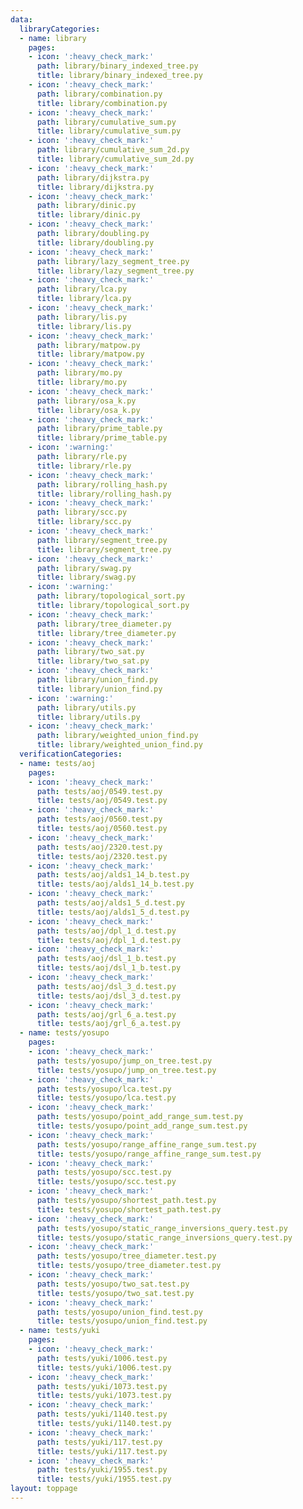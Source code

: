 ```yaml
---
data:
  libraryCategories:
  - name: library
    pages:
    - icon: ':heavy_check_mark:'
      path: library/binary_indexed_tree.py
      title: library/binary_indexed_tree.py
    - icon: ':heavy_check_mark:'
      path: library/combination.py
      title: library/combination.py
    - icon: ':heavy_check_mark:'
      path: library/cumulative_sum.py
      title: library/cumulative_sum.py
    - icon: ':heavy_check_mark:'
      path: library/cumulative_sum_2d.py
      title: library/cumulative_sum_2d.py
    - icon: ':heavy_check_mark:'
      path: library/dijkstra.py
      title: library/dijkstra.py
    - icon: ':heavy_check_mark:'
      path: library/dinic.py
      title: library/dinic.py
    - icon: ':heavy_check_mark:'
      path: library/doubling.py
      title: library/doubling.py
    - icon: ':heavy_check_mark:'
      path: library/lazy_segment_tree.py
      title: library/lazy_segment_tree.py
    - icon: ':heavy_check_mark:'
      path: library/lca.py
      title: library/lca.py
    - icon: ':heavy_check_mark:'
      path: library/lis.py
      title: library/lis.py
    - icon: ':heavy_check_mark:'
      path: library/matpow.py
      title: library/matpow.py
    - icon: ':heavy_check_mark:'
      path: library/mo.py
      title: library/mo.py
    - icon: ':heavy_check_mark:'
      path: library/osa_k.py
      title: library/osa_k.py
    - icon: ':heavy_check_mark:'
      path: library/prime_table.py
      title: library/prime_table.py
    - icon: ':warning:'
      path: library/rle.py
      title: library/rle.py
    - icon: ':heavy_check_mark:'
      path: library/rolling_hash.py
      title: library/rolling_hash.py
    - icon: ':heavy_check_mark:'
      path: library/scc.py
      title: library/scc.py
    - icon: ':heavy_check_mark:'
      path: library/segment_tree.py
      title: library/segment_tree.py
    - icon: ':heavy_check_mark:'
      path: library/swag.py
      title: library/swag.py
    - icon: ':warning:'
      path: library/topological_sort.py
      title: library/topological_sort.py
    - icon: ':heavy_check_mark:'
      path: library/tree_diameter.py
      title: library/tree_diameter.py
    - icon: ':heavy_check_mark:'
      path: library/two_sat.py
      title: library/two_sat.py
    - icon: ':heavy_check_mark:'
      path: library/union_find.py
      title: library/union_find.py
    - icon: ':warning:'
      path: library/utils.py
      title: library/utils.py
    - icon: ':heavy_check_mark:'
      path: library/weighted_union_find.py
      title: library/weighted_union_find.py
  verificationCategories:
  - name: tests/aoj
    pages:
    - icon: ':heavy_check_mark:'
      path: tests/aoj/0549.test.py
      title: tests/aoj/0549.test.py
    - icon: ':heavy_check_mark:'
      path: tests/aoj/0560.test.py
      title: tests/aoj/0560.test.py
    - icon: ':heavy_check_mark:'
      path: tests/aoj/2320.test.py
      title: tests/aoj/2320.test.py
    - icon: ':heavy_check_mark:'
      path: tests/aoj/alds1_14_b.test.py
      title: tests/aoj/alds1_14_b.test.py
    - icon: ':heavy_check_mark:'
      path: tests/aoj/alds1_5_d.test.py
      title: tests/aoj/alds1_5_d.test.py
    - icon: ':heavy_check_mark:'
      path: tests/aoj/dpl_1_d.test.py
      title: tests/aoj/dpl_1_d.test.py
    - icon: ':heavy_check_mark:'
      path: tests/aoj/dsl_1_b.test.py
      title: tests/aoj/dsl_1_b.test.py
    - icon: ':heavy_check_mark:'
      path: tests/aoj/dsl_3_d.test.py
      title: tests/aoj/dsl_3_d.test.py
    - icon: ':heavy_check_mark:'
      path: tests/aoj/grl_6_a.test.py
      title: tests/aoj/grl_6_a.test.py
  - name: tests/yosupo
    pages:
    - icon: ':heavy_check_mark:'
      path: tests/yosupo/jump_on_tree.test.py
      title: tests/yosupo/jump_on_tree.test.py
    - icon: ':heavy_check_mark:'
      path: tests/yosupo/lca.test.py
      title: tests/yosupo/lca.test.py
    - icon: ':heavy_check_mark:'
      path: tests/yosupo/point_add_range_sum.test.py
      title: tests/yosupo/point_add_range_sum.test.py
    - icon: ':heavy_check_mark:'
      path: tests/yosupo/range_affine_range_sum.test.py
      title: tests/yosupo/range_affine_range_sum.test.py
    - icon: ':heavy_check_mark:'
      path: tests/yosupo/scc.test.py
      title: tests/yosupo/scc.test.py
    - icon: ':heavy_check_mark:'
      path: tests/yosupo/shortest_path.test.py
      title: tests/yosupo/shortest_path.test.py
    - icon: ':heavy_check_mark:'
      path: tests/yosupo/static_range_inversions_query.test.py
      title: tests/yosupo/static_range_inversions_query.test.py
    - icon: ':heavy_check_mark:'
      path: tests/yosupo/tree_diameter.test.py
      title: tests/yosupo/tree_diameter.test.py
    - icon: ':heavy_check_mark:'
      path: tests/yosupo/two_sat.test.py
      title: tests/yosupo/two_sat.test.py
    - icon: ':heavy_check_mark:'
      path: tests/yosupo/union_find.test.py
      title: tests/yosupo/union_find.test.py
  - name: tests/yuki
    pages:
    - icon: ':heavy_check_mark:'
      path: tests/yuki/1006.test.py
      title: tests/yuki/1006.test.py
    - icon: ':heavy_check_mark:'
      path: tests/yuki/1073.test.py
      title: tests/yuki/1073.test.py
    - icon: ':heavy_check_mark:'
      path: tests/yuki/1140.test.py
      title: tests/yuki/1140.test.py
    - icon: ':heavy_check_mark:'
      path: tests/yuki/117.test.py
      title: tests/yuki/117.test.py
    - icon: ':heavy_check_mark:'
      path: tests/yuki/1955.test.py
      title: tests/yuki/1955.test.py
layout: toppage
---
```

